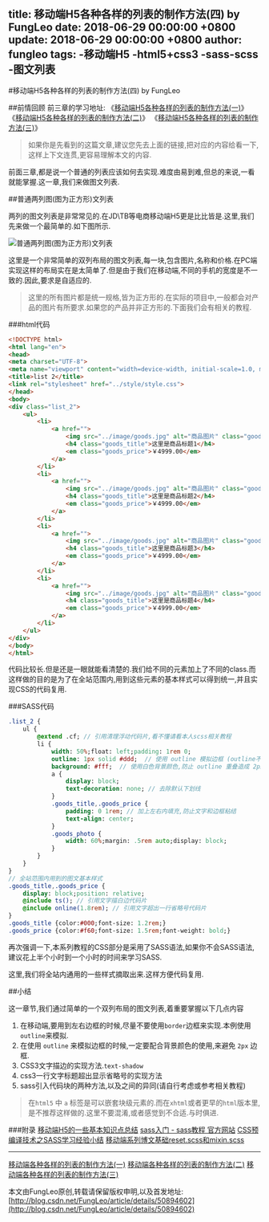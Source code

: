 title: 移动端H5各种各样的列表的制作方法(四) by FungLeo
date: 2018-06-29 00:00:00 +0800
update: 2018-06-29 00:00:00 +0800
author: fungleo
tags:
    -移动端H5
    -html5+css3
    -sass-scss
    -图文列表
---

#移动端H5各种各样的列表的制作方法(四) by FungLeo

##前情回顾
前三章的学习地址:
《[移动端H5各种各样的列表的制作方法(一)](http://blog.csdn.net/fungleo/article/details/50886680)》
《[移动端H5各种各样的列表的制作方法(二)](http://blog.csdn.net/FungLeo/article/details/50887529)》
《[移动端H5各种各样的列表的制作方法(三)](http://blog.csdn.net/FungLeo/article/details/50888014)》

>如果你是先看到的这篇文章,建议您先去上面的链接,把对应的内容给看一下,这样上下文连贯,更容易理解本文的内容.

前面三章,都是说一个普通的列表应该如何去实现.难度由易到难,但总的来说,一看就能掌握.这一章,我们来做图文列表.

##普通两列图(图为正方形)文列表

两列的图文列表是非常常见的.在JD\TB等电商移动端H5更是比比皆是.这里,我们先来做一个最简单的.如下图所示.

![普通两列图(图为正方形)文列表](http://ww1.sinaimg.cn/large/459e195ajw1f1xc19i50hj209l0ijtbj.jpg)

这里是一个非常简单的双列布局的图文列表,每一块,包含图片,名称和价格.在PC端实现这样的布局实在是太简单了.但是由于我们在移动端,不同的手机的宽度是不一致的.因此,要求是自适应的.

> 这里的所有图片都是统一规格,皆为正方形的.在实际的项目中,一般都会对产品的图片有所要求.如果您的产品并非正方形的.下面我们会有相关的教程.

###html代码
```html
<!DOCTYPE html>
<html lang="en">
<head>
<meta charset="UTF-8">
<meta name="viewport" content="width=device-width, initial-scale=1.0, maximum-scale=1.0, user-scalable=0" />
<title>list 2</title>
<link rel="stylesheet" href="../style/style.css">
</head>
<body>
<div class="list_2">
	<ul>
		<li>
			<a href="">
				<img src="../image/goods.jpg" alt="商品图片" class="goods_photo">
				<h4 class="goods_title">这里是商品标题1</h4>
				<em class="goods_price">￥4999.00</em>
			</a>
		</li>
		<li>
			<a href="">
				<img src="../image/goods.jpg" alt="商品图片" class="goods_photo">
				<h4 class="goods_title">这里是商品标题2</h4>
				<em class="goods_price">￥4999.00</em>
			</a>
		</li>
		<li>
			<a href="">
				<img src="../image/goods.jpg" alt="商品图片" class="goods_photo">
				<h4 class="goods_title">这里是商品标题3</h4>
				<em class="goods_price">￥4999.00</em>
			</a>
		</li>
		<li>
			<a href="">
				<img src="../image/goods.jpg" alt="商品图片" class="goods_photo">
				<h4 class="goods_title">这里是商品标题4</h4>
				<em class="goods_price">￥4999.00</em>
			</a>
		</li>
	</ul>
</div>
</body>
</html>
```
代码比较长.但是还是一眼就能看清楚的.我们给不同的元素加上了不同的class.而这样做的目的是为了在全站范围内,用到这些元素的基本样式可以得到统一,并且实现CSS的代码复用.

###SASS代码

```sass
.list_2 {
	ul {
		@extend .cf; // 引用清理浮动代码片,看不懂请看本人scss相关教程
		li {
			width: 50%;float: left;padding: 1rem 0;
			outline: 1px solid #ddd;  // 使用 outline 模拟边框 (outline不占据盒子模型)
			background: #fff;  // 使用白色背景颜色,防止 outline 重叠造成 2px 线条
			a {
            	display: block;
				text-decoration: none; // 去除默认下划线
			}
			.goods_title,.goods_price {
				padding: 0 1rem; // 加上左右内填充,防止文字和边框粘结
				text-align: center;
			}
			.goods_photo {
				width: 60%;margin: .5rem auto;display: block;
			}
		}
	}
}
// 全站范围内用到的图文基本样式
.goods_title,.goods_price {
	display: block;position: relative;
	@include ts(); // 引用文字描白边代码片
	@include online(1.8rem); // 引用文字超出一行省略号代码片
}
.goods_title {color:#000;font-size: 1.2rem;}
.goods_price {color:#f60;font-size: 1.5rem;font-weight: bold;}
```

再次强调一下,本系列教程的CSS部分是采用了SASS语法,如果你不会SASS语法,建议花上半个小时到一个小时的时间来学习SASS.

这里,我们将全站内通用的一些样式摘取出来.这样方便代码复用.

##小结

这一章节,我们通过简单的一个双列布局的图文列表,着重要掌握以下几点内容

1. 在移动端,要用到左右边框的时候,尽量不要使用`border`边框来实现.本例使用 `outline`来模拟.
2. 在使用 `outline` 来模拟边框的时候,一定要配合背景颜色的使用,来避免 `2px` 边框.
3. CSS3文字描边的实现方法.`text-shadow`
4. css3一行文字标题超出显示省略号的实现方法
5. sass引入代码块的两种方法,以及之间的异同(请自行考虑或参考相关教程)

> 在`html5` 中 `a` 标签是可以嵌套块级元素的.而在`xhtml`或者更早的`html`版本里,是不推荐这样做的.这里不要混淆,或者感觉到不合适.与时俱进.

###附录
[移动端H5的一些基本知识点总结](http://blog.csdn.net/fungleo/article/details/50811739)
[sass入门 - sass教程 官方网站](http://www.w3cplus.com/sassguide/)
[CSS预编译技术之SASS学习经验小结](http://blog.csdn.net/fungleo/article/details/50851192)
[移动端系列博文基础reset.scss和mixin.scss](http://blog.csdn.net/fungleo/article/details/50877720)
- - -
[移动端各种各样的列表的制作方法(一)](http://blog.csdn.net/fungleo/article/details/50886680)
[移动端各种各样的列表的制作方法(二)](http://blog.csdn.net/FungLeo/article/details/50887529)
[移动端各种各样的列表的制作方法(三)](http://blog.csdn.net/FungLeo/article/details/50888014)

本文由FungLeo原创,转载请保留版权申明,以及首发地址: [http://blog.csdn.net/FungLeo/article/details/50894602](http://blog.csdn.net/FungLeo/article/details/50894602)